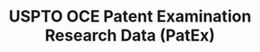 ---
bigquery: https://console.cloud.google.com/bigquery?p=patents-public-data&d=uspto_oce_pair&page=dataset
citation: 'Graham, S. Marco, A., and Miller, A. (2015). “The USPTO Patent Examination
  Research Dataset: A Window on the Process of Patent Examination.”'
contributors: Graham, S. Marco, A., Miller, A.
cost: None
description: The latest version of PatEx (referred to below as the 2020 release) contains
  detailed information on nearly 11.9 million publicly-viewable provisional and non-provisional
  patent applications to the USPTO and over 4.6 million Patent Cooperation Treaty
  (PCT) applications. It is based on data that OCE downloaded from the Patent Examination
  Data System (PEDS) in April, 2021. The PEDS data are sourced from Public PAIR. The
  first time that OCE used PEDS as the basis of PatEx was for the 2019 release. We
  took the PEDS data and organized it into the familiar PatEx data files, which are
  based on the organization of the Public PAIR portal. The data files include information
  on each application’s characteristics, prosecution history, continuation history,
  claims of foreign priority, patent term adjustment history, publication history,
  and correspondence address information.
documentation: 'For the 2019 and later releases, new technical documentation is available
  https://www.uspto.gov/sites/default/files/documents/PatEx-2019-Technical-Doc.pdf


  A document describing the 2014-2017 data sets is available and can be cited as:
  Graham, Stuart J.H. and Marco, Alan C. and Miller, Richard, The USPTO Patent Examination
  Research Dataset: A Window on the Process of Patent Examination (November 30, 2015).
  Available at SSRN: https://ssrn.com/abstract=2702637.'
last_edit: Mon, 04 Apr 2022 19:06:22 GMT
location: https://www.uspto.gov/ip-policy/economic-research/research-datasets/patent-examination-research-dataset-public-pair
maintained_by: EconomicsData@uspto.gov
related_publications: https://ssrn.com/abstract=29956744, https://ssrn.com/abstract=2702637
schema_fields: '[''inventor_region_code'', ''wipo_pub_date'', ''continuation_type'',
  ''event_description'', ''correspondence_street_line_2'', ''inventor_country_code'',
  ''confirm_number'', ''appl_status_code'', ''examiner_name_middle'', ''parent_filing_date'',
  ''small_entity_indicator'', ''correspondence_street_line_1'', ''status_description'',
  ''correspondence_city'', ''disposal_type'', ''application_type'', ''application_number_pair'',
  ''filing_date'', ''file_location'', ''recorded_date'', ''invention_title'', ''inventor_country_name'',
  ''earliest_pgpub_date'', ''examiner_name_last'', ''inventor_name_first'', ''event_code'',
  ''examiner_art_unit'', ''appl_status_date'', ''foreign_parent_id'', ''inventor_name_last'',
  ''status_code'', ''child_application_number'', ''child_filing_date'', ''application_number'',
  ''correspondence_region_name'', ''patent_issue_date'', ''abandon_date'', ''examiner_id'',
  ''invention_subject_matter'', ''inventor_address_type'', ''parent_application_number'',
  ''uspc_class'', ''examiner_name_first'', ''correspondence_country_code'', ''parent_country_code'',
  ''sequence_number'', ''uspc_subclass'', ''foreign_parent_date'', ''correspondence_name_line_1'',
  ''atty_docket_number'', ''correspondence_country_name'', ''wipo_pub_number'', ''file_location_date'',
  ''correspondence_name_line_2'', ''inventor_rank'', ''correspondence_region_code'',
  ''aia_first_to_file'', ''inventor_name_middle'', ''patent_number'', ''customer_number'',
  ''correspondence_postal_code'', ''earliest_pgpub_number'', ''parent_country'']'
shortname: patex
tags:
- patents
- legal
- history
terms_of_use: 'USPTO’s online databases are not designed or intended to be a source
  for bulk downloads of USPTO data when accessed through the website’s interfaces.
  Individuals, companies, IP addresses, or blocks of IP addresses who, in effect,
  deny or decrease service by generating unusually high numbers of database accesses
  (searches, pages, or hits), whether generated manually or in an automated fashion,
  may be denied access to USPTO servers without notice.


  Bulk data products may be separately obtained from the USPTO, either for free or
  at the cost of dissemination. For details, see information on Electronic Bulk Data
  Products: https://www.uspto.gov/learning-and-resources/electronic-bulk-data-products'
title: USPTO OCE Patent Examination Research Data (PatEx)
uuid: 4342caa7-23af-420c-b2f6-6088f133df6a
---